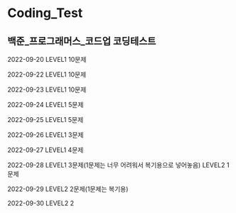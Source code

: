 # Coding_Test
## 백준_프로그래머스_코드업 코딩테스트

2022-09-20 LEVEL1 10문제 

2022-09-22 LEVEL1 10문제

2022-09-23 LEVEL1 10문제

2022-09-24 LEVEL1 5문제

2022-09-25 LEVEL1 5문제

2022-09-26 LEVEL1 3문제

2022-09-27 LEVEL1 4문제

2022-09-28 LEVEL1 3문제(1문제는 너무 어려워서 복기용으로 넣어놓음)
           LEVEL2 1문제

2022-09-29 LEVEL2 2문제(1문제는 복기용)

2022-09-30 LEVEL2 2
